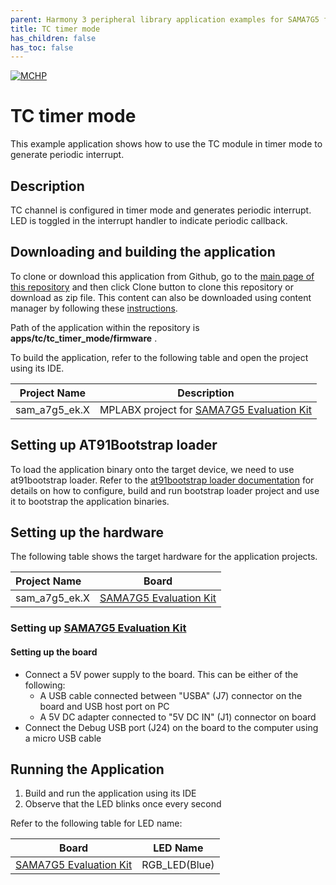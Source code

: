 ```yaml
---
parent: Harmony 3 peripheral library application examples for SAMA7G5 family
title: TC timer mode 
has_children: false
has_toc: false
---
```


[![MCHP](https://www.microchip.com/ResourcePackages/Microchip/assets/dist/images/logo.png)](https://www.microchip.com)

# TC timer mode

This example application shows how to use the TC module in timer mode to generate periodic interrupt.

## Description

TC channel is configured in timer mode and generates periodic interrupt. LED is toggled in the interrupt handler to indicate periodic callback.

## Downloading and building the application

To clone or download this application from Github, go to the [main page of this repository](https://github.com/Microchip-MPLAB-Harmony/csp_apps_sam_a7g5) and then click Clone button to clone this repository or download as zip file.
This content can also be downloaded using content manager by following these [instructions](https://github.com/Microchip-MPLAB-Harmony/contentmanager/wiki).

Path of the application within the repository is **apps/tc/tc_timer_mode/firmware** .

To build the application, refer to the following table and open the project using its IDE.

| Project Name      | Description                                    |
| ----------------- | ---------------------------------------------- |
| sam_a7g5_ek.X | MPLABX project for [SAMA7G5 Evaluation Kit](https://www.microchip.com/DevelopmentTools/ProductDetails) |


## Setting up AT91Bootstrap loader

To load the application binary onto the target device, we need to use at91bootstrap loader. Refer to the [at91bootstrap loader documentation](../../docs/readme_bootstrap.md) for details on how to configure, build and run bootstrap loader project and use it to bootstrap the application binaries.

## Setting up the hardware

The following table shows the target hardware for the application projects.

| Project Name| Board|
|:---------|:---------:|
| sam_a7g5_ek.X | [SAMA7G5 Evaluation Kit](https://www.microchip.com/DevelopmentTools/ProductDetails) |

### Setting up [SAMA7G5 Evaluation Kit](https://www.microchip.com/DevelopmentTools/ProductDetails)

#### Setting up the board

- Connect a 5V power supply to the board. This can be either of the following:
    - A USB cable connected between "USBA" (J7) connector on the board and USB host port on PC 
    - A 5V DC adapter connected to "5V DC IN" (J1) connector on board 
- Connect the Debug USB port (J24) on the board to the computer using a micro USB cable

## Running the Application

1. Build and run the application using its IDE
5. Observe that the LED blinks once every second

Refer to the following table for LED name:

| Board      | LED Name                                    |
|:-----------------:|:----------------------------------------------:|
| [SAMA7G5 Evaluation Kit](https://www.microchip.com/DevelopmentTools/ProductDetails) |RGB_LED(Blue)  |

